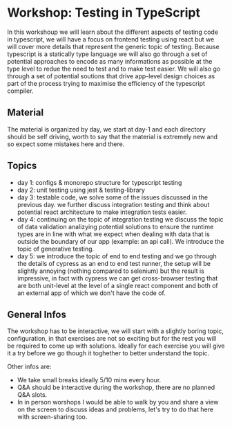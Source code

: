 # Workshop: Testing in TypeScript

In this workshoup we will learn about the different aspects of testing code in typescript, we will have a focus on frontend testing using react but we will cover more details that represent the generic topic of testing. Because typescript is a statically type language we will also go through a set of potential approaches to encode as many informations as possible at the type level to redue the need to test and to make test easier. We will also go through a set of potential soutions that drive app-level design choices as part of the process trying to maximise the efficiency of the typescript compiler.

## Material

The material is organized by day, we start at day-1 and each directory should be self driving, worth to say that the material is extremely new and so expect some mistakes here and there.

## Topics

- day 1: configs & monorepo structure for typescript testing
- day 2: unit testing using jest & testing-library
- day 3: testable code, we solve some of the issues discussed in the previous day. we further discuss integration testing and think about potential react architecture to make integration tests easier.
- day 4: continuing on the topic of integration testing we discuss the topic of data validation analizying potential solutions to ensure the runtime types are in line with what we expect when dealing with data that is outside the boundary of our app (example: an api call). We introduce the topic of generative testing.
- day 5: we introduce the topic of end to end testing and we go through the details of cypress as an end to end test runner, the setup will be slightly annoying (nothing compared to selenium) but the result is impressive, in fact with cypress we can get cross-browser testing that are both unit-level at the level of a single react component and both of an external app of which we don't have the code of.

## General Infos

The workshop has to be interactive, we will start with a slightly boring topic, configuration, in that exercises are not so exciting but for the rest you will be required to come up with solutions. Ideally for each exercise you will give it a try before we go though it toghether to better understand the topic.

Other infos are:

- We take small breaks ideally 5/10 mins every hour.
- Q&A should be interactive during the workshop, there are no planned Q&A slots.
- In in person worshops I would be able to walk by you and share a view on the screen to discuss ideas and problems, let's try to do that here with screen-sharing too.
